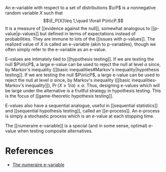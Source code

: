 An e-variable with respect to a set of distributions $\cP$ is a nonnegative random variable $X$ such that $$\E_P[X]\leq 1,\quad \forall P\in\cP.$$It is a measure of [[evidence against the null]], somewhat analogous to [[p-value|p-values]] but defined in terms of expectations instead of probabilities. They are immune to lots of the [[issues with p-values]]. The realized value of $X$ is called an e-variable (akin to p-variables), though we often simply refer to the e-variable as an e-value. 

E-values are intimately tied to [[hypothesis testing]]. If we are testing the null $P\in\cP$, a large e-value can be used to reject the null at level $\alpha$ since, by Markov's inequality ([[basic inequalities#Markov's inequality|hypothesis testing]]. If we are testing the null $P\in\cP$, a large e-value can be used to reject the null at level $\alpha$ since, by Markov's inequality ([[basic inequalities-Markov's inequality]]), $\Pr(X\geq 1/\alpha)\leq \alpha$. Thus, designing e-values which will be large under the alternative is a fruitful strategy in hypothesis testing. This is the focus of [[game-theoretic hypothesis testing]]. 

E-values also have a sequential analogue, useful in [[sequential statistics]] and [[sequential hypothesis testing]],  called an [[e-process]]. An e-process is simply a stochastic process which is an e-value at each stopping time. 

The [[numeraire e-variable]] is a special (and in some sense, optimal) e-value when testing composite alternatives. 

# References 
- [The numeraire e-variable](https://arxiv.org/pdf/2402.18810.pdf)